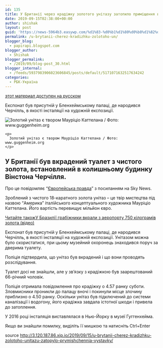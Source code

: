 ```yaml
---
id: 135
title: У Британії через крадіжку золотого унітазу затопило приміщення виставки
date: 2019-09-15T02:38:00+00:00
author: shishak
layout: post
guid: 'https://news-5964b3.easywp.com/%d1%83-%d0%b1%d1%80%d0%b8%d1%82%d0%b0%d0%bd%d1%96%d1%97-%d1%87%d0%b5%d1%80%d0%b5%d0%b7-%d0%ba%d1%80%d0%b0%d0%b4%d1%96%d0%b6%d0%ba%d1%83-%d0%b7%d0%be%d0%bb%d0%be%d1%82%d0%be%d0%b3%d0%be-%d1%83%d0%bd/'
permalink: /u-brytanii-cherez-kradizhku-zolotoho-un/
blogger_blog:
  - papirapi.blogspot.com
blogger_author:
  - Shishak
blogger_permalink:
  - /2019/09/blog-post_30.html
blogger_internal:
  - /feeds/5937983906023606845/posts/default/5171071632517634242
categories:
  - РБК-Україна
---
```

<a href="https://www.unian.net/curiosities/10685826-v-britanii-iz-za-krazhi-zolotogo-unitaza-zatopilo-pomeshchenie-vystavki-video.html" rel="alternate">этот материал доступен на русском</a>

Експонат був присутній у Бленхеймському палаці, де народився Черчілль, в якості інсталяції на художній експозиції.

<div>
  <div>
    <img alt="Золотий унітаз є твором Мауріціо Каттелана / Фото: www.guggenheim.org" src="https://images.unian.net/photos/2019_09/1568489584-9895.jpeg?0.4038607004655075" title="Золотий унітаз є твором Мауріціо Каттелана / Фото: www.guggenheim.org" /></p> 
    
    <p>
      Золотий унітаз є твором Мауріціо Каттелана / Фото: www.guggenheim.org
    </p>
  </div>
  
  <h2>
    У Британії був вкрадений туалет з чистого золота, встановлений в колишньому будинку Вінстона Черчілля.
  </h2>
  
  <p>
    Про це повідомляє&nbsp;“<a href="https://www.eurointegration.com.ua/news/2019/09/14/7100753/" target="_blank" rel="noopener noreferrer">Європейська правда</a>”&nbsp;з посиланням на&nbsp;Sky News.
  </p>
  
  <p>
    Зроблений з чистого 18-каратного золота унітаз – це твір мистецтва під назвою “Aмерика” італійського концептуального художника Мауріціо Каттелана. Його вартість перевищує мільйон євро.
  </p>
  
  <p>
    <a target="_blank" data-src="https://images.unian.net/photos/2019_07/thumb_files/205_205_1564117680-3638.JPG" href="https://www.unian.ua/world/10631499-u-braziliji-grabizhniki-vkrali-z-aeroportu-750-kilogramiv-zolota-video.html?utm_source=unian&utm_medium=related_news&utm_campaign=related_news_in_post" rel="noopener noreferrer"><span>Читайте також</span><span>У Бразилії грабіжники вкрали з аеропорту 750 кілограмів золота (відео)</span></a>
  </p>
  
  <p>
    Експонат був присутній у Бленхеймському палаці, де народився Черчілль, в якості інсталяції на художній експозиції. Унітазом можна було скористатися, при цьому музейний охоронець знаходився поруч за дверима туалету.
  </p>
  
  <p>
    Поліція підтвердила, що унітаз був вкрадений і що вони проводять розслідування.
  </p>
  
  <p>
    Туалет досі не знайшли, але у зв’язку з крадіжкою був заарештований 66-річний чоловік.
  </p>
  
  <p>
    Поліція отримала повідомлення про крадіжку о 4.57 ранку суботи. Зловмисники проникли до палацу вночі і покинули місце злочину приблизно о 4.50 ранку. Оскільки унітаз був підключений до системи каналізації і водогону, його крадіжка завдала істотної шкоди і привела до затоплення.
  </p>
  
  <p>
    У 2016 році інсталяція виставлялася в Нью-Йорку в музеї Гуггенхейма.
  </p>
</div>

Якщо ви знайшли помилку, видiлiть її мишкою та натисніть Ctrl+Enter

source <http://3.120.187.86.xip.io/2019/09/15/u-brytanii-cherez-kradizhku-zolotoho-unitazu-zatopylo-prymishchennia-vystavky/>